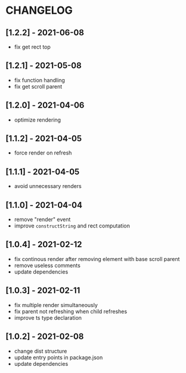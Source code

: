 # CHANGELOG

## [1.2.2] - 2021-06-08
- fix get rect top

## [1.2.1] - 2021-05-08
- fix function handling
- fix get scroll parent

## [1.2.0] - 2021-04-06
- optimize rendering

## [1.1.2] - 2021-04-05
- force render on refresh

## [1.1.1] - 2021-04-05
- avoid unnecessary renders

## [1.1.0] - 2021-04-04
- remove "render" event
- improve `constructString` and rect computation

## [1.0.4] - 2021-02-12
- fix continous render after removing element with base scroll parent
- remove useless comments
- update dependencies

## [1.0.3] - 2021-02-11
- fix multiple render simultaneously
- fix parent not refreshing when child refreshes
- improve ts type declaration

## [1.0.2] - 2021-02-08
- change dist structure
- update entry points in package.json
- update dependencies